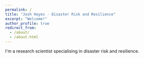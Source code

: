```yaml
---
permalink: /
title: "Josh Hayes - Disaster Risk and Resilience"
excerpt: "Welcome!"
author_profile: true
redirect_from: 
  - /about/
  - /about.html
---
```


I'm a research scientist specialising in disaster risk and resilience. 
